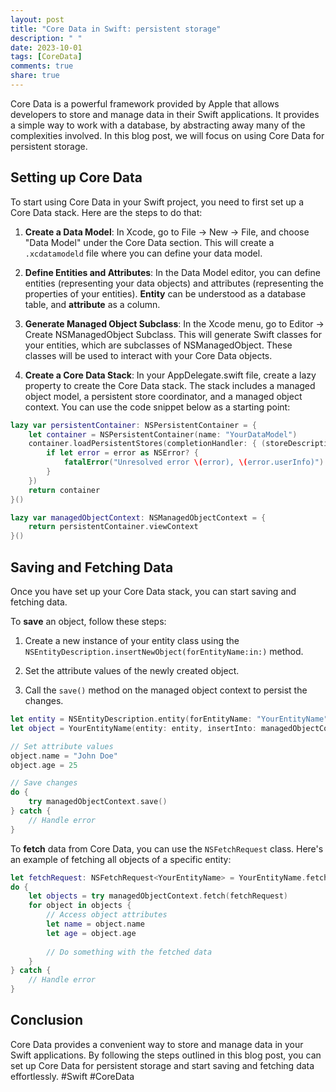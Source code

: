 ```yaml
---
layout: post
title: "Core Data in Swift: persistent storage"
description: " "
date: 2023-10-01
tags: [CoreData]
comments: true
share: true
---
```


Core Data is a powerful framework provided by Apple that allows developers to store and manage data in their Swift applications. It provides a simple way to work with a database, by abstracting away many of the complexities involved. In this blog post, we will focus on using Core Data for persistent storage.

## Setting up Core Data

To start using Core Data in your Swift project, you need to first set up a Core Data stack. Here are the steps to do that:

1. **Create a Data Model**: In Xcode, go to File -> New -> File, and choose "Data Model" under the Core Data section. This will create a `.xcdatamodeld` file where you can define your data model.

2. **Define Entities and Attributes**: In the Data Model editor, you can define entities (representing your data objects) and attributes (representing the properties of your entities). **Entity** can be understood as a database table, and **attribute** as a column.

3. **Generate Managed Object Subclass**: In the Xcode menu, go to Editor -> Create NSManagedObject Subclass. This will generate Swift classes for your entities, which are subclasses of NSManagedObject. These classes will be used to interact with your Core Data objects.

4. **Create a Core Data Stack**: In your AppDelegate.swift file, create a lazy property to create the Core Data stack. The stack includes a managed object model, a persistent store coordinator, and a managed object context. You can use the code snippet below as a starting point:

```swift
lazy var persistentContainer: NSPersistentContainer = {
    let container = NSPersistentContainer(name: "YourDataModel")
    container.loadPersistentStores(completionHandler: { (storeDescription, error) in
        if let error = error as NSError? {
            fatalError("Unresolved error \(error), \(error.userInfo)")
        }
    })
    return container
}()

lazy var managedObjectContext: NSManagedObjectContext = {
    return persistentContainer.viewContext
}()
```

## Saving and Fetching Data

Once you have set up your Core Data stack, you can start saving and fetching data.

To **save** an object, follow these steps:

1. Create a new instance of your entity class using the `NSEntityDescription.insertNewObject(forEntityName:in:)` method.

2. Set the attribute values of the newly created object.

3. Call the `save()` method on the managed object context to persist the changes.

```swift
let entity = NSEntityDescription.entity(forEntityName: "YourEntityName", in: managedObjectContext)!
let object = YourEntityName(entity: entity, insertInto: managedObjectContext)

// Set attribute values
object.name = "John Doe"
object.age = 25

// Save changes
do {
    try managedObjectContext.save()
} catch {
    // Handle error
}
```

To **fetch** data from Core Data, you can use the `NSFetchRequest` class. Here's an example of fetching all objects of a specific entity:

```swift
let fetchRequest: NSFetchRequest<YourEntityName> = YourEntityName.fetchRequest()
do {
    let objects = try managedObjectContext.fetch(fetchRequest)
    for object in objects {
        // Access object attributes
        let name = object.name
        let age = object.age
        
        // Do something with the fetched data
    }
} catch {
    // Handle error
}
```

## Conclusion

Core Data provides a convenient way to store and manage data in your Swift applications. By following the steps outlined in this blog post, you can set up Core Data for persistent storage and start saving and fetching data effortlessly. #Swift #CoreData